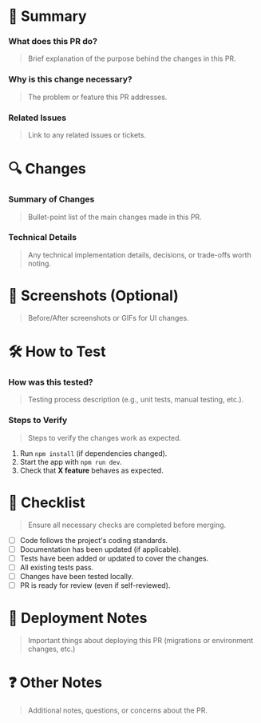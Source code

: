 # 📌 Summary

### **What does this PR do?**
> Brief explanation of the purpose behind the changes in this PR.

### **Why is this change necessary?**
> The problem or feature this PR addresses.

### **Related Issues**
> Link to any related issues or tickets.

# 🔍 Changes

### **Summary of Changes**
> Bullet-point list of the main changes made in this PR.

### **Technical Details**
> Any technical implementation details, decisions, or trade-offs worth noting.

# 📸 Screenshots (Optional)
> Before/After screenshots or GIFs for UI changes.

# 🛠️ How to Test

### **How was this tested?**
> Testing process description (e.g., unit tests, manual testing, etc.).

### **Steps to Verify**
> Steps to verify the changes work as expected.

1. Run `npm install` (if dependencies changed).
2. Start the app with `npm run dev`.
3. Check that **X feature** behaves as expected.

# 📝 Checklist
> Ensure all necessary checks are completed before merging.

- [ ] Code follows the project's coding standards.
- [ ] Documentation has been updated (if applicable).
- [ ] Tests have been added or updated to cover the changes.
- [ ] All existing tests pass.
- [ ] Changes have been tested locally.
- [ ] PR is ready for review (even if self-reviewed).

# 🚀 Deployment Notes
> Important things about deploying this PR (migrations or environment changes, etc.)

# ❓ Other Notes
> Additional notes, questions, or concerns about the PR.
